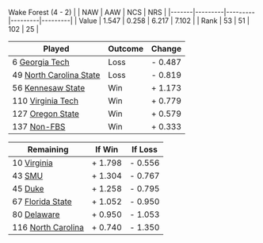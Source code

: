 Wake Forest (4 - 2)
|       |   NAW   |   AAW   |   NCS   |   NRS   |
|-------|---------|---------|---------|---------|
| Value |   1.547 |   0.258 |   6.217 |   7.102 |
| Rank  |      53 |      51 |     102 |      25 |

| Played                    | Outcome    |  Change  |
|---------------------------|------------|----------|
|   6 [Georgia Tech          ](GeorgiaTech.md)| Loss       | -  0.487 |
|  49 [North Carolina State  ](NorthCarolinaState.md)| Loss       | -  0.819 |
|  56 [Kennesaw State        ](KennesawState.md)| Win        | +  1.173 |
| 110 [Virginia Tech         ](VirginiaTech.md)| Win        | +  0.779 |
| 127 [Oregon State          ](OregonState.md)| Win        | +  0.579 |
| 137 [Non-FBS               ](NonFBS.md)| Win        | +  0.333 |

| Remaining                 |  If Win  |  If Loss |
|---------------------------|----------|----------|
|  10 [Virginia              ](Virginia.md)| +  1.798 | -  0.556 |
|  43 [SMU                   ](SMU.md)| +  1.304 | -  0.767 |
|  45 [Duke                  ](Duke.md)| +  1.258 | -  0.795 |
|  67 [Florida State         ](FloridaState.md)| +  1.052 | -  0.950 |
|  80 [Delaware              ](Delaware.md)| +  0.950 | -  1.053 |
| 116 [North Carolina        ](NorthCarolina.md)| +  0.740 | -  1.350 |

